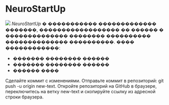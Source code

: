 # NeuroStartUp
![](https://netology-code.github.io/git-homeworks/introduction/assets/logo.png)
*NeuroStartUp* � ����������� ������������� �������, ������������������ �� ������ � �������������� �������� ���������� �������������� ����������.
���� ������������:
* ������� �������� ������
* ������� �������� ������
* ������ ����

Сделайте коммит с изменениями.
Отправьте коммит в репозиторий: git push -u origin new-text.
Откройте репозиторий на GitHub в браузере, переключитесь на ветку new-text и скопируйте ссылку из адресной строки браузера.